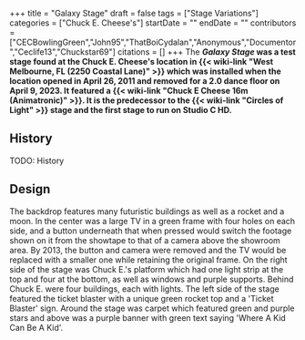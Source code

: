 +++
title = "Galaxy Stage"
draft = false
tags = ["Stage Variations"]
categories = ["Chuck E. Cheese's"]
startDate = ""
endDate = ""
contributors = ["CECBowlingGreen","John95","ThatBoiCydalan","Anonymous","Documentor","Ceclife13","Chuckstar69"]
citations = []
+++
The ***Galaxy Stage* was a test stage found at the Chuck E. Cheese's location in {{< wiki-link "West Melbourne, FL (2250 Coastal Lane)" >}} which was installed when the location opened in April 26, 2011 and removed for a 2.0 dance floor on April 9, 2023. It featured a {{< wiki-link "Chuck E Cheese 16m (Animatronic)" >}}. It is the predecessor to the {{< wiki-link "Circles of Light" >}} stage and the first stage to run on Studio C HD.**

## History

TODO: History

## Design

The backdrop features many futuristic buildings as well as a rocket and a moon. In the center was a large TV in a green frame with four holes on each side, and a button underneath that when pressed would switch the footage shown on it from the showtape to that of a camera above the showroom area. By 2013, the button and camera were removed and the TV would be replaced with a smaller one while retaining the original frame. On the right side of the stage was Chuck E.'s platform which had one light strip at the top and four at the bottom, as well as windows and purple supports. Behind Chuck E. were four buildings, each with lights. The left side of the stage featured the ticket blaster with a unique green rocket top and a 'Ticket Blaster' sign. Around the stage was carpet which featured green and purple stars and above was a purple banner with green text saying 'Where A Kid Can Be A Kid'.
